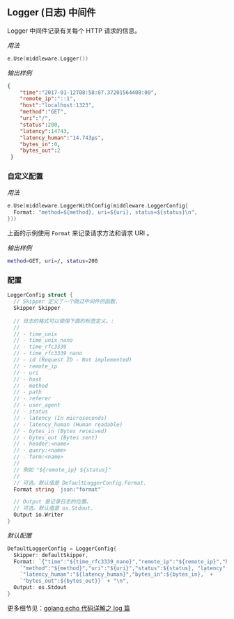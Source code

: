 ## Logger (日志) 中间件

Logger 中间件记录有关每个 HTTP 请求的信息。

_用法_
```go
e.Use(middleware.Logger())
```

_输出样例_

```json
{
	"time":"2017-01-12T08:58:07.37201564408:00",
	"remote_ip":"::1",
	"host":"localhost:1323",
	"method":"GET",
	"uri":"/",
	"status":200, 
	"latency":14743,
	"latency_human":"14.743µs",
	"bytes_in":0,
	"bytes_out":2
 }
```

### 自定义配置

_用法_

```go
e.Use(middleware.LoggerWithConfig(middleware.LoggerConfig{
  Format: "method=${method}, uri=${uri}, status=${status}\n",
}))
```

上面的示例使用 `Format` 来记录请求方法和请求 URI 。

_输出样例_

```sh
method=GET, uri=/, status=200
```

### 配置

```go
LoggerConfig struct {
  // Skipper 定义了一个跳过中间件的函数.
  Skipper Skipper
  
  // 日志的格式可以使用下面的标签定义。:
  //
  // - time_unix
  // - time_unix_nano
  // - time_rfc3339
  // - time_rfc3339_nano
  // - id (Request ID - Not implemented)
  // - remote_ip
  // - uri
  // - host
  // - method
  // - path
  // - referer
  // - user_agent
  // - status
  // - latency (In microseconds)
  // - latency_human (Human readable)
  // - bytes_in (Bytes received)
  // - bytes_out (Bytes sent)
  // - header:<name>
  // - query:<name>
  // - form:<name>
  //
  // 例如 "${remote_ip} ${status}"
  //
  // 可选。默认值是 DefaultLoggerConfig.Format.
  Format string `json:"format"`

  // Output 是记录日志的位置。
  // 可选。默认值是 os.Stdout.
  Output io.Writer
}
```

_默认配置_

```go
DefaultLoggerConfig = LoggerConfig{
  Skipper: defaultSkipper,
  Format: `{"time":"${time_rfc3339_nano}","remote_ip":"${remote_ip}","host":"${host}",` +
    `"method":"${method}","uri":"${uri}","status":${status}, "latency":${latency},` +
    `"latency_human":"${latency_human}","bytes_in":${bytes_in},` +
    `"bytes_out":${bytes_out}}` + "\n",
  Output: os.Stdout
}
```

更多细节见：[golang echo 代码详解之 log 篇](https://laily.net/article/golang%20echo%20%e4%bb%a3%e7%a0%81%e8%af%a6%e8%a7%a3%e4%b9%8b%20log%20%e7%af%87)